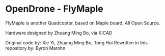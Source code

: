OpenDrone - FlyMaple
====================

FlyMaple is another Quadcopter, based on Maple board, All Open Source.

Hardware designed by Zhuang Ming Bo, via KiCAD

Original code by: Xie Yi, Zhuang Ming Bo, Tong Hui
Rewritten in this repository by: Byron Marohn

